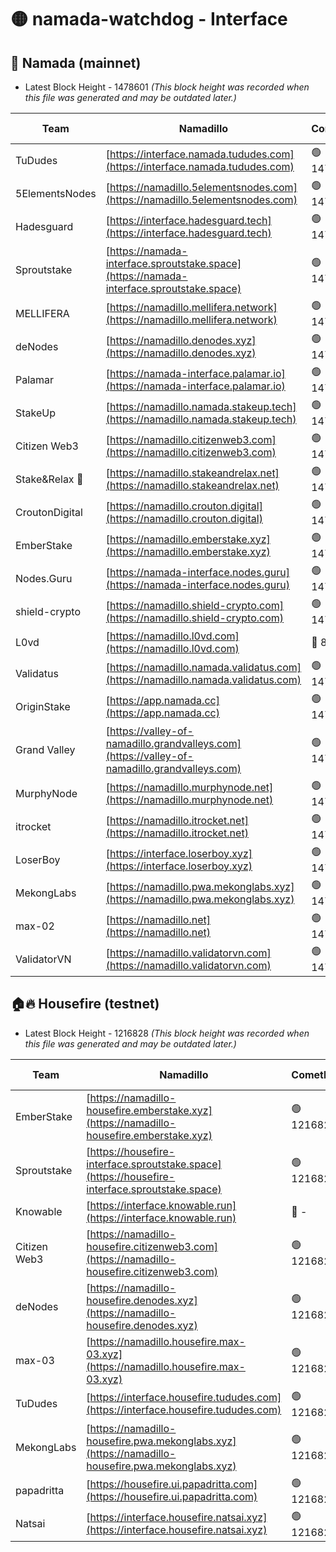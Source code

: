 # 🟡 namada-watchdog - Interface

## 🚀 Namada (mainnet)
- Latest Block Height - 1478601 *(This block height was recorded when this file was generated and may be outdated later.)*

| Team | Namadillo | CometBFT | Indexer | MASP Indexer |
|-|-|-|-|-|
| TuDudes | [https://interface.namada.tududes.com](https://interface.namada.tududes.com) | 🟢 1478585 | 🟢 1478585 | 🟢 1478585 |
| 5ElementsNodes | [https://namadillo.5elementsnodes.com](https://namadillo.5elementsnodes.com) | 🟢 1478585 | 🟢 1478585 | 🟢 1478585 |
| Hadesguard | [https://interface.hadesguard.tech](https://interface.hadesguard.tech) | 🟢 1478586 | 🟢 1478586 | 🔴 - |
| Sproutstake | [https://namada-interface.sproutstake.space](https://namada-interface.sproutstake.space) | 🟢 1478588 | 🟢 1478588 | 🟢 1478587 |
| MELLIFERA | [https://namadillo.mellifera.network](https://namadillo.mellifera.network) | 🟢 1478588 | 🟢 1478588 | 🟢 1478588 |
| deNodes | [https://namadillo.denodes.xyz](https://namadillo.denodes.xyz) | 🟢 1478589 | 🟢 1478589 | 🟢 1478589 |
| Palamar | [https://namada-interface.palamar.io](https://namada-interface.palamar.io) | 🟢 1478589 | 🟢 1478589 | 🟢 1478590 |
| StakeUp | [https://namadillo.namada.stakeup.tech](https://namadillo.namada.stakeup.tech) | 🟢 1478590 | 🟢 1478590 | 🟢 1478590 |
| Citizen Web3 | [https://namadillo.citizenweb3.com](https://namadillo.citizenweb3.com) | 🟢 1478590 | 🔴 1444786 | 🟢 1478590 |
| Stake&Relax 🦥 | [https://namadillo.stakeandrelax.net](https://namadillo.stakeandrelax.net) | 🟢 1478591 | 🟢 1478591 | 🟢 1478591 |
| CroutonDigital | [https://namadillo.crouton.digital](https://namadillo.crouton.digital) | 🟢 1478592 | 🔴 1338918 | 🟢 1478592 |
| EmberStake | [https://namadillo.emberstake.xyz](https://namadillo.emberstake.xyz) | 🟢 1478592 | 🟢 1478592 | 🟢 1478592 |
| Nodes.Guru | [https://namada-interface.nodes.guru](https://namada-interface.nodes.guru) | 🟢 1478593 | 🟢 1478593 | 🟢 1478593 |
| shield-crypto | [https://namadillo.shield-crypto.com](https://namadillo.shield-crypto.com) | 🟢 1478593 | 🟢 1478593 | 🟢 1478593 |
| L0vd | [https://namadillo.l0vd.com](https://namadillo.l0vd.com) | 🔴 894059 | 🔴 1289127 | 🔴 894059 |
| Validatus | [https://namadillo.namada.validatus.com](https://namadillo.namada.validatus.com) | 🟢 1478595 | 🔴 1338199 | 🟢 1478594 |
| OriginStake | [https://app.namada.cc](https://app.namada.cc) | 🟢 1478595 | 🟢 1478595 | 🟢 1478595 |
| Grand Valley | [https://valley-of-namadillo.grandvalleys.com](https://valley-of-namadillo.grandvalleys.com) | 🟢 1478595 | 🟢 1478595 | 🟢 1478595 |
| MurphyNode | [https://namadillo.murphynode.net](https://namadillo.murphynode.net) | 🟢 1478596 | 🟢 1478596 | 🔴 - |
| itrocket | [https://namadillo.itrocket.net](https://namadillo.itrocket.net) | 🟢 1478596 | 🔴 1339267 | 🔴 - |
| LoserBoy | [https://interface.loserboy.xyz](https://interface.loserboy.xyz) | 🟢 1478598 | 🟢 1478598 | 🔴 - |
| MekongLabs | [https://namadillo.pwa.mekonglabs.xyz](https://namadillo.pwa.mekonglabs.xyz) | 🟢 1478600 | 🟢 1478600 | 🟢 1478600 |
| max-02 | [https://namadillo.net](https://namadillo.net) | 🟢 1478600 | 🟢 1478600 | 🟢 1478600 |
| ValidatorVN | [https://namadillo.validatorvn.com](https://namadillo.validatorvn.com) | 🟢 1478601 | 🟢 1478601 | 🟢 1478600 |

## 🏠🔥 Housefire (testnet)
- Latest Block Height - 1216828 *(This block height was recorded when this file was generated and may be outdated later.)*

| Team | Namadillo | CometBFT | Indexer | MASP Indexer |
|-|-|-|-|-|
| EmberStake | [https://namadillo-housefire.emberstake.xyz](https://namadillo-housefire.emberstake.xyz) | 🟢 1216823 | 🟢 1216823 | 🔴 1083022 |
| Sproutstake | [https://housefire-interface.sproutstake.space](https://housefire-interface.sproutstake.space) | 🟢 1216823 | 🟢 1216823 | 🟢 1216824 |
| Knowable | [https://interface.knowable.run](https://interface.knowable.run) | 🔴 - | 🔴 - | 🔴 - |
| Citizen Web3 | [https://namadillo-housefire.citizenweb3.com](https://namadillo-housefire.citizenweb3.com) | 🟢 1216824 | 🔴 1162824 | 🔴 - |
| deNodes | [https://namadillo-housefire.denodes.xyz](https://namadillo-housefire.denodes.xyz) | 🟢 1216826 | 🟢 1216826 | 🟢 1216826 |
| max-03 | [https://namadillo.housefire.max-03.xyz](https://namadillo.housefire.max-03.xyz) | 🟢 1216827 | 🟢 1216826 | 🟢 1216827 |
| TuDudes | [https://interface.housefire.tududes.com](https://interface.housefire.tududes.com) | 🟢 1216827 | 🟢 1216827 | 🟢 1216827 |
| MekongLabs | [https://namadillo-housefire.pwa.mekonglabs.xyz](https://namadillo-housefire.pwa.mekonglabs.xyz) | 🟢 1216827 | 🟢 1216827 | 🔴 1083022 |
| papadritta | [https://housefire.ui.papadritta.com](https://housefire.ui.papadritta.com) | 🟢 1216827 | 🔴 972185 | 🟢 1216828 |
| Natsai | [https://interface.housefire.natsai.xyz](https://interface.housefire.natsai.xyz) | 🟢 1216828 | 🟢 1216828 | 🟢 1216828 |


